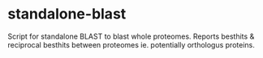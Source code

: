 # standalone-blast
Script for standalone BLAST to blast whole proteomes. Reports besthits & reciprocal besthits between proteomes ie. potentially orthologus proteins.
